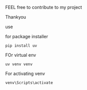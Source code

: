 FEEL free to contribute to my project 

Thankyou


use 

for package installer

```
pip install uv
```

FOr virtual env

```
uv venv venv
```

For activating venv


```
venv\Scripts\activate
```
